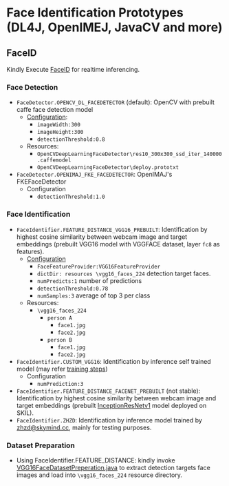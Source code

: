 # Face Identification Prototypes (DL4J, OpenIMEJ, JavaCV and more)

## FaceID
Kindly Execute [FaceID](https://github.com/skymindglobal/faceverification-java/blob/master/src/main/java/com/skymindglobal/faceverification/FaceID.java) for realtime inferencing.

### Face Detection
- `FaceDetector.OPENCV_DL_FACEDETECTOR` (default): OpenCV with prebuilt caffe face detection model
  - [Configuration](https://github.com/skymindglobal/faceverification-java/blob/master/src/main/java/com/skymindglobal/faceverification/FaceID.java#L151):
    - `imageWidth:300`
    - `imageHeight:300`
    - `detectionThreshold:0.8`
  - Resources:
    - `OpenCVDeepLearningFaceDetector\res10_300x300_ssd_iter_140000.caffemodel`
    - `OpenCVDeepLearningFaceDetector\deploy.prototxt`
- `FaceDetector.OPENIMAJ_FKE_FACEDETECTOR`: OpenIMAJ's FKEFaceDetector
  - Configuration
    - `detectionThreshold:1.0`

### Face Identification
- `FaceIdentifier.FEATURE_DISTANCE_VGG16_PREBUILT`: Identification by highest cosine similarity between webcam image and target embeddings (prebuilt VGG16 model with VGGFACE dataset, layer `fc8` as features).
  - [Configuration](https://github.com/skymindglobal/faceverification-java/blob/master/src/main/java/com/skymindglobal/faceverification/FaceID.java#L134-L136)
    - `FaceFeatureProvider:VGG16FeatureProvider`
    - `dictDir: resources \vgg16_faces_224` detection target faces.
    - `numPredicts:1` number of predictions
    - `detectionThreshold:0.78`
    - `numSamples:3` average of top 3 per class
  - Resources:
    - `\vgg16_faces_224`
      - `person A`
        - `face1.jpg`
        - `face2.jpg`
      - `person B`
        - `face1.jpg`
        - `face2.jpg`
- `FaceIdentifier.CUSTOM_VGG16`: Identification by inference self trained model (may refer [training steps](https://github.com/skymindglobal/faceverification-java/tree/master/src/main/java/com/skymindglobal/faceverification_training/identification/VGG16FaceIdentifier/VGG16Classifier.java))
  - Configuration
    - `numPrediction:3`
- `FaceIdentifier.FEATURE_DISTANCE_FACENET_PREBUILT` (not stable): Identification by highest cosine similarity between webcam image and target embeddings (prebuilt [InceptionResNetv1](https://github.com/davidsandberg/facenet) model  deployed on SKIL).
- `FaceIdentifier.ZHZD`: Identification by inference model trained by zhzd@skymind.cc, mainly for testing purposes.
### Dataset Preparation
- Using FaceIdentifier.FEATURE_DISTANCE: kindly invoke [VGG16FaceDatasetPreperation.java](https://github.com/skymindglobal/faceverification-java/blob/master/src/main/java/com/skymindglobal/faceverification/VGG16FaceDatasetPreperation.java) to extract detection targets face images and load into `\vgg16_faces_224` resource directory.
